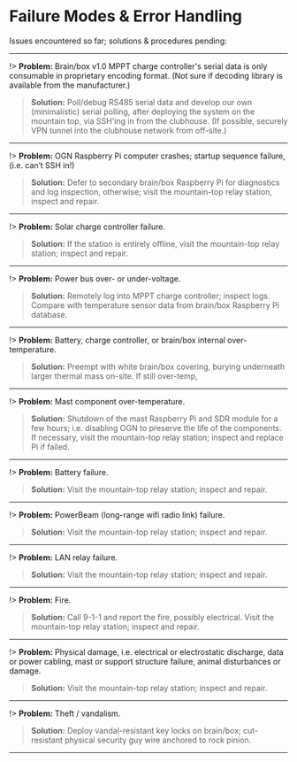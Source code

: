 # Failure Modes & Error Handling

Issues encountered so far; solutions & procedures pending:

---

!> **Problem:** Brain/box v1.0 MPPT charge controller's serial data is only consumable in proprietary encoding format. (Not sure if decoding library is available from the manufacturer.)
> **Solution:** Poll/debug RS485 serial data and develop our own (minimalistic) serial polling, after deploying the system on the mountain top, via SSH'ing in from the clubhouse. (If possible, securely VPN tunnel into the clubhouse network from off-site.)

---

!> **Problem:** OGN Raspberry Pi computer crashes; startup sequence failure, (i.e. can’t SSH in!)
> **Solution:** Defer to secondary brain/box Raspberry Pi for diagnostics and log inspection, otherwise; visit the mountain-top relay station, inspect and repair.

---

!> **Problem:** Solar charge controller failure.
> **Solution:** If the station is entirely offline, visit the mountain-top relay station; inspect and repair.

---

!> **Problem:** Power bus over- or under-voltage.
> **Solution:** Remotely log into MPPT charge controller; inspect logs. Compare with temperature sensor data from brain/box Raspberry Pi database.

---

!> **Problem:** Battery, charge controller, or brain/box internal over-temperature.
> **Solution:** Preempt with white brain/box covering, burying underneath larger thermal mass on-site. If still over-temp, 

---

!> **Problem:** Mast component over-temperature.
> **Solution:** Shutdown of the mast Raspberry Pi and SDR module for a few hours; i.e. disabling OGN to preserve the life of the components. If necessary, visit the mountain-top relay station; inspect and replace Pi if failed.

---

!> **Problem:** Battery failure.
> **Solution:** Visit the mountain-top relay station; inspect and repair.

--- 

!> **Problem:** PowerBeam (long-range wifi radio link) failure.
> **Solution:** Visit the mountain-top relay station; inspect and repair.

---

!> **Problem:** LAN relay failure.
> **Solution:** Visit the mountain-top relay station; inspect and repair.

---

!> **Problem:** Fire.
> **Solution:** Call 9-1-1 and report the fire, possibly electrical. Visit the mountain-top relay station; inspect and repair.

---

!> **Problem:** Physical damage, i.e. electrical or electrostatic discharge, data or power cabling, mast or support structure failure, animal disturbances or damage.
> **Solution:** Visit the mountain-top relay station; inspect and repair.

---

!> **Problem:** Theft / vandalism.
> **Solution:** Deploy vandal-resistant key locks on brain/box; cut-resistant physical security guy wire anchored to rock pinion.

---